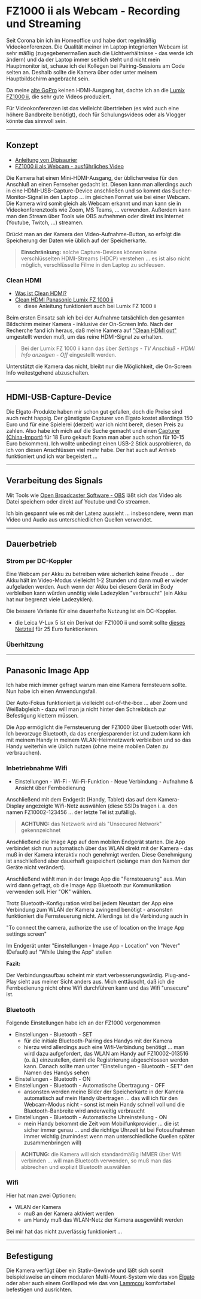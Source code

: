 # FZ1000 ii als Webcam - Recording und Streaming

Seit Corona bin ich im Homeoffice und habe dort regelmäßig Videokonferenzen. Die Qualität meiner im Laptop integrierten Webcam ist sehr mäßig (zugegebenermaßen auch die Lichtverhältnisse - das werde ich ändern) und da der Laptop immer seitlich steht und nicht mein Hauptmonitor ist, schaue ich dei Kollegen bei Pairing-Sessions am Code selten an. Deshalb sollte die Kamera über oder unter meinem Hauptbildschirm angebracht sein.

Da meine [alte GoPro](gopro.md) keinen HDMI-Ausgang hat, dachte ich an die [Lumix FZ1000 ii](panasonic-fz1000ii.md), die sehr gute Videos produziert.

Für Videokonferenzen ist das vielleicht übertrieben (es wird auch eine höhere Bandbreite benötigt), doch für Schulungsvideos oder als Vlogger könnte das sinnvoll sein.

---

## Konzept

* [Anleitung von Digisaurier](https://www.digisaurier.de/praxis-die-digitalkamera-im-einsatz-als-webcam/)
* [FZ1000 ii als Webcam - ausführliches Video](https://www.youtube.com/watch?v=yB8ADxs8rfg)

Die Kamera hat einen Mini-HDMI-Ausgang, der üblicherweise für den Anschluß an einen Fernseher gedacht ist. Diesen kann man allerdings auch in eine HDMI-USB-Capture-Device anschließen und so kommt das Sucher-Monitor-Signal in den Laptop ... im gleichen Format wie bei einer Webcam. Die Kamera wird somit gleich als Webcam erkannt und man kann sie in Videokonferenztools wie Zoom, MS Teams, ... verwenden. Außerdem kann man den Stream über Tools wie OBS aufnehmen oder direkt ins Internet (Youtube, Twitch, ...) streamen.

Drückt man an der Kamera den Video-Aufnahme-Button, so erfolgt die Speicherung der Daten wie üblich auf der Speicherkarte.

> **Einschränkung:** solche Capture-Devices können keine verschlüsselten HDMI-Streams (HDCP) verstehen ... es ist also nicht möglich, verschlüsselte Filme in den Laptop zu schleusen.

### Clean HDMI

* [Was ist Clean HDMI?](https://www.digitalkamera.de/Fototipp/Was_ist_Clean_HDMI_und_wofur_braucht_man_das/12005.aspx)
* [Clean HDMI Panasonic Lumix FZ 1000 ii](https://www.imaging-resource.com/news/2014/07/31/the-panasonic-fz1000-can-output-clean-hdmi-video)
  * diese Anleitung funktioniert auch bei Lumix FZ 1000 ii

Beim ersten Einsatz sah ich bei der Aufnahme tatsächlich den gesamten Bildschirm meiner Kamera - inklusive der On-Screen Info. Nach der Recherche fand ich heraus, daß meine Kamera auf ["Clean HDMI out"](https://www.dpreview.com/forums/post/42462762) umgestellt werden muß, um das reine HDMI-Signal zu erhalten.

> Bei der Lumix FZ 1000 ii kann das über *Settings - TV Anschluß - HDMI Info anzeigen - Off* eingestellt werden.

Unterstützt die Kamera das nicht, bleibt nur die Möglichkeit, die On-Screen Info weitestgehend abzuschalten.

---

## HDMI-USB-Capture-Device

Die Elgato-Produkte haben mir schon gut gefallen, doch die Preise sind auch recht happig. Der günstigste Capturer von Elgato kostet allerdings 150 Euro und für eine Spielerei (derzeit) war ich nicht bereit, diesen Preis zu zahlen. Also habe ich mich auf die Suche gemacht und einen [Capturer (China-Import)](https://www.youtube.com/watch?v=1StLMGj3kno) für 18 Euro gekauft (kann man aber auch schon für 10-15 Euro bekommen). Ich wollte unbedingt einen USB-2 Stick ausprobieren, da ich von diesen Anschlüssen viel mehr habe. Der hat auch auf Anhieb funktioniert und ich war begeistert ...

---

## Verarbeitung des Signals

Mit Tools wie [Open Broadcaster Software - OBS](obs-studio.md) läßt sich das Video als Datei speichern oder direkt auf Youtube und Co streamen.

Ich bin gespannt wie es mit der Latenz aussieht ... insbesondere, wenn man Video und Audio aus unterschiedlichen Quellen verwendet.

---

## Dauerbetrieb

### Strom per DC-Koppler

Eine Webcam per Akku zu betreiben wäre sicherlich keine Freude ... der Akku hält im Video-Modus vielleicht 1-2 Stunden und dann muß er wieder aufgeladen werden. Auch wenn der Akku bei diesem Gerät im Body verbleiben kann würden unnötig viele Ladezyklen "verbraucht" (ein Akku hat nur begrenzt viele Ladezyklen).

Die bessere Variante für eine dauerhafte Nutzung ist ein DC-Koppler.

* die Leica V-Lux 5 ist ein Derivat der FZ1000 ii und somit sollte [dieses Netzteil](https://www.ebay.de/itm/Netzteil-fur-Panasonic-Lumix-DC-FZ1000-II-Leica-V-LUX-Typ-114-Netzadapter/324143566603?_trkparms=aid%3D1110006%26algo%3DHOMESPLICE.SIM%26ao%3D1%26asc%3D20200520130149%26meid%3D871b44c384c84e90b3c7890dc2b46653%26pid%3D100012%26rk%3D1%26rkt%3D12%26sd%3D223476354290%26itm%3D324143566603%26pmt%3D1%26noa%3D0%26pg%3D2047675%26algv%3DSimplAMLCvipPairwiseWebWithBBEV2bDemotion%26brand%3DSubtel&_trksid=p2047675.c100012.m1985) für 25 Euro funktionieren.

### Überhitzung

---

## Panasonic Image App

Ich habe mich immer gefragt warum man eine Kamera fernsteuern sollte. Nun habe ich einen Anwendungsfall.

Der Auto-Fokus funktioniert ja vielleicht out-of-the-box ... aber Zoom und Weißabgleich - dazu will man ja nicht hinter den Schreibtisch zur Befestigung klettern müssen.

Die App ermöglicht die Fernsteuerung der FZ1000 über Bluetooth oder Wifi. Ich bevorzuge Bluetooth, da das energiesparender ist und zudem kann ich mit meinem Handy in meinem WLAN-Heimnetzwerk verbleiben und so das Handy weiterhin wie üblich nutzen (ohne meine mobilen Daten zu verbrauchen).

### Inbetriebnahme Wifi

* Einstellungen - Wi-Fi - Wi-Fi-Funktion - Neue Verbindung - Aufnahme & Ansicht über Fernbedienung

Anschließend mit dem Endgerät (Handy, Tablet) das auf dem Kamera-Display angezeigte Wifi-Netz auswählen (diese SSIDs tragen i. a. den namen FZ10002-123456 ... der letzte Tel ist zufällig).

> **ACHTUNG:** das Netzwerk wird als "Unsecured Network" gekennzeichnet

Anschließend die Image App auf dem mobilen Endgerät starten. Die App verbindet sich nun automatisch über das WLAN direkt mit der Kamera - das muß in der Kamera interaktiv noch genehmigt werden. Diese Genehmigung ist anschließend aber dauerhaft gespeichert (solange man den Namen der Geräte nicht verändert).

Anschließend wählt man in der Image App die "Fernsteuerung" aus. Man wird dann gefragt, ob die Image App Bluetooth zur Kommunikation verwenden soll. Hier "OK" wählen.

Trotz Bluetooth-Konfiguration wird bei jedem Neustart der App eine Verbindung zum WLAN der Kamera zwingend benötigt - ansonsten funktioniert die Fernsteuerung nicht. Allerdings ist die Verbindung auch in

"To connect the camera, authorize the use of location on the Image App settings screen"

Im Endgerät unter "Einstellungen - Image App - Location" von "Never" (Default) auf "While Using the App" stellen

**Fazit:**

Der Verbindungsaufbau scheint mir start verbesserungswürdig. Plug-and-Play sieht aus meiner Sicht anders aus. Mich enttäuscht, daß ich die Fernbedienung nicht ohne Wifi durchführen kann und das Wifi "unsecure" ist.

### Bluetooth

Folgende Einstellungen habe ich an der FZ1000 vorgenommen

* Einstellungen - Bluetooth - SET
  * für die initiale Bluetooth-Pairing des Handys mit der Kamera
  * hierzu wird allerdings auch eine Wifi-Verbindung benötigt ... man wird dazu aufgefordert, das WLAN am Handy auf FZ10002-013516 (o. ä.) einzustellen, damit die Registrierung abgeschlossen werden kann. Danach sollte man unter "Einstellungen - Bluetooth - SET" den Namen des Handys sehen
* Einstellungen - Bluetooth - ON
* Einstellungen - Bluetooth - Automatische Übertragung - OFF
  * ansonsten werden meine Bilder der Speicherkarte in der Kamera automatisch auf mein Handy übertragen ... das will ich für den Webcam-Modus nicht - sonst ist mein Handy schnell voll und die Bluetooth-Banbreite wird anderweitig verbraucht
* Einstellungen - Bluetooth - Automatische Uhreinstellung - ON
  * mein Handy bekommt die Zeit vom Mobilfunkprovider ... die ist sicher immer genau ... und die richtige Uhrzeit ist bei Fotoaufnahmen immer wichtig (zumindest wenn man unterschiedliche Quellen später zusammenbringen will)

> **ACHTUNG:** die Kamera will sich standardmäßig IMMER über Wifi verbinden ... will man Bluetooth verwenden, so muß man das abbrechen und explizit Bluetooth auswählen

### Wifi

Hier hat man zwei Optionen:

* WLAN der Kamera
  * muß an der Kamera aktiviert werden
  * am Handy muß das WLAN-Netz der Kamera ausgewählt werden

Bei mir hat das nicht zuverlässig funktioniert ...

---

## Befestigung

Die Kamera verfügt über ein Stativ-Gewinde und läßt sich somit beispielsweise an einem modularen Multi-Mount-System wie das von [Elgato](https://www.elgato.com/de/multi-mount-system) oder aber auch einem Gorillapod wie das von [Lammcou](https://www.amazon.de/-/en/gp/product/B073N9687P/ref=ppx_yo_dt_b_search_asin_title?ie=UTF8&psc=1) komfortabel befestigen und ausrichten.
